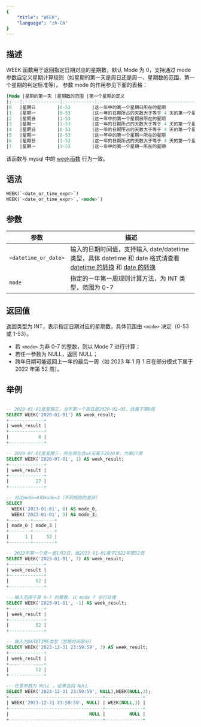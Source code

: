 ```yaml
---
{
    "title": "WEEK",
    "language": "zh-CN"
}
---
```


## 描述

WEEK 函数用于返回指定日期对应的星期数，默认 Mode 为 0，支持通过 mode 参数自定义星期计算规则（如星期的第一天是周日还是周一、星期数的范围、第一个星期的判定标准等）。
参数 mode 的作用参见下面的表格：

```sql
|Mode |星期的第一天 |星期数的范围 |第一个星期的定义                            |
|:---|:-------------|:-----------|:--------------------------------------------|
|0   |星期日        |0-53        |这一年中的第一个星期日所在的星期             |
|1   |星期一        |0-53        |这一年的日期所占的天数大于等于 4 天的第一个星期|
|2   |星期日        |1-53        |这一年中的第一个星期日所在的星期             |
|3   |星期一        |1-53        |这一年的日期所占的天数大于等于 4 天的第一个星期|
|4   |星期日        |0-53        |这一年的日期所占的天数大于等于 4 天的第一个星期|
|5   |星期一        |0-53        |这一年中的第一个星期一所在的星期             |
|6   |星期日        |1-53        |这一年的日期所占的天数大于等于 4 天的第一个星期|
|7   |星期一        |1-53        |这一年中的第一个星期一所在的星期             |
```

该函数与 mysql 中的 [week函数](https://dev.mysql.com/doc/refman/8.4/en/date-and-time-functions.html#function_week) 行为一致。

## 语法
```sql
WEEK(`<date_or_time_expr>`)
WEEK(`<date_or_time_expr>`,`<mode>`)
```

## 参数

| 参数                         | 描述                          |
|----------------------------|-----------------------------|
| `<datetime_or_date>` | 输入的日期时间值，支持输入 date/datetime 类型，具体 datetime 和 date 格式请查看 [datetime 的转换](../../../../../current/sql-manual/basic-element/sql-data-types/conversion/datetime-conversion) 和 [date 的转换](../../../../../current/sql-manual/basic-element/sql-data-types/conversion/date-conversion) |
| `mode` |  指定的一年第一周规则计算方法，为 INT 类型，范围为 0-7|

## 返回值
返回类型为 INT，表示指定日期对应的星期数，具体范围由 `<mode>` 决定（0-53 或 1-53）。

- 若 `<mode>` 为非 0-7 的整数，则以 Mode 7 进行计算；
- 若任一参数为 NULL，返回 NULL；
- 跨年日期可能返回上一年的最后一周（如 2023 年 1 月 1 日在部分模式下属于 2022 年第 52 周）。

## 举例
```sql

-- 2020-01-01是星期三，当年第一个周日是2020-01-05，故属于第0周
SELECT WEEK('2020-01-01') AS week_result;
+-------------+
| week_result |
+-------------+
|           0 |
+-------------+

-- 2020-07-01是星期三，所在周包含≥4天属于2020年，为第27周
SELECT WEEK('2020-07-01', 1) AS week_result;
+-------------+
| week_result |
+-------------+
|          27 |
+-------------+

-- 对比mode=0和mode=3（不同规则的差异）
SELECT 
  WEEK('2023-01-01', 0) AS mode_0, 
  WEEK('2023-01-01', 3) AS mode_3;  
+--------+--------+
| mode_0 | mode_3 |
+--------+--------+
|      1 |     52 |
+--------+--------+

-- 2023年第一个周一是1月2日，故2023-01-01属于2022年第52周
SELECT WEEK('2023-01-01', 7) AS week_result;
+-------------+
| week_result |
+-------------+
|          52 |
+-------------+

---输入范围不是 0-7 的整数，以 mode 7 进行处理
SELECT WEEK('2023-01-01', -1) AS week_result;
+-------------+
| week_result |
+-------------+
|          52 |
+-------------+

-- 输入为DATETIME类型（忽略时间部分）
SELECT WEEK('2023-12-31 23:59:59', 3) AS week_result;
+-------------+
| week_result |
+-------------+
|          52 |  
+-------------+

---任意参数为 NULL ，结果返回 NULL
SELECT WEEK('2023-12-31 23:59:59', NULL),WEEK(NULL,3);
+-----------------------------------+--------------+
| WEEK('2023-12-31 23:59:59', NULL) | WEEK(NULL,3) |
+-----------------------------------+--------------+
|                              NULL |         NULL |
+-----------------------------------+--------------+
```

